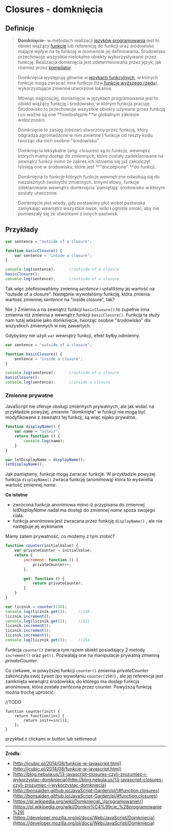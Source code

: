 # Closures - domknięcia

## Definicje

> **Domknięcie**– w metodach realizacji [języków programowania](https://pl.wikipedia.org/wiki/Język_programowania) jest to obiekt wiążący [funkcję](https://pl.wikipedia.org/wiki/Funkcja) lub referencję do funkcji oraz środowisko mające wpływ na tę funkcję w momencie jej definiowania. Środowisko przechowuje wszystkie nielokalne obiekty wykorzystywane przez funkcję. Realizacja domknięcia jest zdeterminowana przez język, jak również przez [kompilator](https://pl.wikipedia.org/wiki/Kompilator).
>
> Domknięcia występują głównie w [językach funkcyjnych](https://pl.wikipedia.org/wiki/Język_funkcyjny), w których funkcje mogą zwracać inne funkcje \(tzw.[funkcje wyższego rzędu](https://pl.wikipedia.org/wiki/Funkcja_wyższego_rzędu)\), wykorzystujące zmienne utworzone lokalnie.
>
> Mówiąc najprościej, domknięcie w językach programowania jest to obiekt wiążący funkcję i środowisko, w którym funkcja pracuje. Środowisko to przechowuje wszystkie obiekty używane przez funkcję i co ważne są one **niedostępne **w globalnym zakresie widoczności.
>
> Domknięcie to zasięg \(obszar\) stworzony przez funkcję, który odgradza zgromadzone w nim zmienne i funkcje od reszty kodu tworząc dla nich osobne "środowisko"
>
> Domknięcia leksykalne \(ang. closures\) są to funkcje, wewnątrz których mamy dostęp do zmiennych, które zostały zadeklarowane na zewnątrz funkcji mimo że zakres ich istnienia się już zakończył. Istnieją one w środowisku, które jest **“doczepione” **do funkcji.
>
> Domknięcia to funkcje których funkcje wewnętrzne odwołują się do niezależnych \(wolnych\) zmiennych. Innymi słowy, funkcje zdeklarowane wewnątrz domknięcia 'pamiętają' środowisko w którym zostały utworzone.
>
> Domknięcie jest wtedy, gdy postawimy płot wokół pastwiska zamykając wewnątrz wszystkie owce, wilki i ogniste smoki, aby nie pomieszały się ze stworkami z innych pastwisk.

## Przykłady

```js
var sentence = "outside of a closure";

function basicClosure() {
    var sentence = "inside a closure";
}

console.log(sentence);      //outside of a closure
basicClosure();
console.log(sentence);      //outside of a closure
```

Tak więc zdefiniowaliśmy zmienną _sentence_ i ustaliliśmy jej wartość na "outside of a closure". Następnie wywołaliśmy funkcję, która zmienia wartość zmiennej _sentence_ na "inside closure", tak? 

Nie :\) Zmienna a na zewnątrz funkcji `basicClosure()` to zupełnie inna zmienna niż zmienna a wewnątrz funkcji `basicClosure()`. Funkcja ta służy nam tutaj właśnie jako domknięcie, tworząc osobne "środowisko" dla wszystkich zmiennych w niej zawartych.

Gdybyśmy nie użyli `var` wewnątrz funkcji, efekt byłby odmienny.

```js
var sentence = "outside of a closure";

function basicClosure() {
    sentence = "inside a closure";
}

console.log(sentence);      //outside of a closure
basicClosure();
console.log(sentence);      //inside a closure
```

### Zmienne prywatne

JavaScript nie oferuje obsługi zmiennych prywatnych, ale jak widać na przykładzie powyżej, zmienne "domknięte" w funkcji nie mogą być modyfikowane z zewnątrz tej funkcji, są więc nijako prywatne.

```js
function displayName() {
    var name = "Solwit";
    return function () {
        console.log(name);
    }
}

var letDisplayName = displayName();
letDisplayName();
```

Jak pamiętamy, funkcje mogą zwracać funkcje. W przykładzie powyżej funkcja `displayName()` zwraca funkcję  \(anonimową\) która to wyświetla wartość zmiennej _name_.

**Co istotne**

* zwrócona funkcja anonimowa mimo iż przypisana do zmiennej _letDisplayName_ nadal ma dostęp do zmiennej _name_ spoza swojego ciała.
* funkcja anonimowa jest zwracana przez funkcję `displayName()` , ale nie następuje jej wykonanie

Mamy zatem prywatność, co możemy z tym zrobić?

```js
function counter(initialValue) {
    var privateCounter = initialValue;
    return {
        increment: function () {
            privateCounter++;
        },

        get: function () {
            return privateCounter;
        }
    }
}

var licznik = counter(150);
console.log(licznik.get());     //150
licznik.increment();
console.log(licznik.get());     //151
licznik.increment();
licznik.increment();
licznik.increment();
console.log(licznik.get());     //154
```

Funkcja `counter()` zwraca tym razem obiekt posiadający 2 metody  `increment()` oraz `get()`. Pozwalają one na manipulacje prywatną zmienną  _privateCounter_.

Co ciekawe, w powyższej funkcji `counter()` zmienna _privateCounter_ zakończyła swój żywot \(po wywołaniu `counter(150)`\) , ale jej referencja jest zamknięta wewnątrz środowiska, do którego ma dostęp funkcja anonimowa, która została zwrócona przez counter. Powyższą funkcję można trochę uprościć:

//TODO

```
function counter(init) {
    return function(inc) {
        return init+=inc||1;
    };
}
```

przykład z clickami w button  lub settimeout



---

**Źródła:**

* [http://jcubic.pl/2014/08/funkcje-w-javascript.html](http://jcubic.pl/2014/08/funkcje-w-javascript.html)
* [http://blog.nebula.us/13-javascript-closures-czyli-zrozumiec-i-wykorzystac-domkniecia](http://blog.nebula.us/13-javascript-closures-czyli-zrozumiec-i-wykorzystac-domkniecia)
* [http://bonsaiden.github.io/JavaScript-Garden/pl/\#function.closures](http://bonsaiden.github.io/JavaScript-Garden/pl/#function.closures)
* [https://pl.wikipedia.org/wiki/Domknięcie\_\(programowanie\)](https://pl.wikipedia.org/wiki/Domkni%C4%99cie_%28programowanie%29)
* [https://developer.mozilla.org/pl/docs/Web/JavaScript/Domkniecia](https://developer.mozilla.org/pl/docs/Web/JavaScript/Domkniecia)



